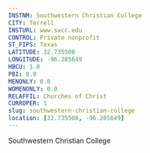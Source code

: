 ```yaml
---
INSTNM: Southwestern Christian College
CITY: Terrell
INSTURL: www.swcc.edu
CONTROL: Private nonprofit
ST_FIPS: Texas
LATITUDE: 32.735508
LONGITUDE: -96.285649
HBCU: 1.0
PBI: 0.0
MENONLY: 0.0
WOMENONLY: 0.0
RELAFFIL: Churches of Christ
CURROPER: 1
slug: southwestern-christian-college
location: [32.735508, -96.285649]
---
```

Southwestern Christian College
